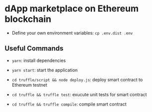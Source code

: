 # dApp marketplace on Ethereum blockchain

- Define your own environment variables: `cp .env.dist .env`

## Useful Commands

- `yarn`: install dependencies
- `yarn start`: start the application

- `cd truffle/script && node deploy.js`: deploy smart contract to Ethereum testnet

- `cd truffle && truffle test`: exucute unit tests for smart contract
- `cd truffle && truffle compile`: compile smart contract